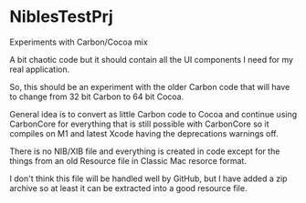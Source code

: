 # NiblesTestPrj
Experiments with Carbon/Cocoa mix

A bit chaotic code but it should contain all the UI components I need for my real application.

So, this should be an experiment with the older Carbon code that will have to change from 32 bit Carbon to 64 bit Cocoa.

General idea is to convert as little Carbon code to Cocoa and continue using CarbonCore for everything that is still possible with CarbonCore so it compiles on M1 and latest Xcode having the deprecations warnings off.

There is no NIB/XIB file and everything is created in code except  for the things from an old Resource file in Classic Mac resorce format.

I don't think this file will be handled well by GitHub, but I have added a zip archive so at least it can be extracted into a good resource file. 
